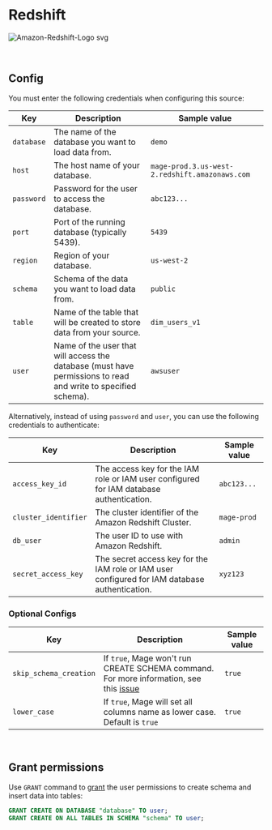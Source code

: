 # Redshift

![Amazon-Redshift-Logo svg](https://user-images.githubusercontent.com/78053898/198753538-2d606c3a-f6b0-472a-b0b3-c16086f256fc.png)

<br />

## Config

You must enter the following credentials when configuring this source:

| Key | Description | Sample value
| --- | --- | --- |
| `database` | The name of the database you want to load data from. | `demo` |
| `host` | The host name of your database. | `mage-prod.3.us-west-2.redshift.amazonaws.com` |
| `password` | Password for the user to access the database. | `abc123...` |
| `port` | Port of the running database (typically 5439). | `5439` |
| `region` | Region of your database. | `us-west-2` |
| `schema` | Schema of the data you want to load data from. | `public` |
| `table` | Name of the table that will be created to store data from your source. | `dim_users_v1` |
| `user` | Name of the user that will access the database (must have permissions to read and write to specified schema). | `awsuser` |

Alternatively, instead of using `password` and `user`, you can use the following credentials to authenticate:

| Key | Description | Sample value
| --- | --- | --- |
| `access_key_id` | The access key for the IAM role or IAM user configured for IAM database authentication. | `abc123...` |
| `cluster_identifier` | The cluster identifier of the Amazon Redshift Cluster. | `mage-prod` |
| `db_user` | The user ID to use with Amazon Redshift. | `admin` |
| `secret_access_key` | The secret access key for the IAM role or IAM user configured for IAM database authentication. | `xyz123` |

### Optional Configs
| Key | Description | Sample value
| --- | --- | --- |
| `skip_schema_creation` | If `true`, Mage won't run CREATE SCHEMA command. For more information, see this [issue](https://github.com/mage-ai/mage-ai/issues/3416) | `true` |
| `lower_case` | If `true`, Mage will set all columns name as lower case. Default is `true` | `true` |
<br />

## Grant permissions

Use `GRANT` command to [grant](https://docs.aws.amazon.com/redshift/latest/dg/r_GRANT.html) the user permissions to create schema and insert data into tables:
```sql
GRANT CREATE ON DATABASE "database" TO user;
GRANT CREATE ON ALL TABLES IN SCHEMA "schema" TO user;
```
